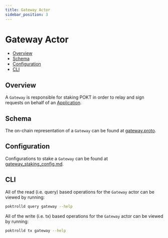 ```yaml
---
title: Gateway Actor
sidebar_position: 3
---
```


# Gateway Actor <!-- omit in toc -->

- [Overview](#overview)
- [Schema](#schema)
- [Configuration](#configuration)
- [CLI](#cli)

## Overview

A `Gateway` is responsible for staking POKT in order to relay and sign requests
on behalf of an [Application](./application.md).

## Schema

The on-chain representation of a `Gateway` can be found at [gateway.proto](./../../../proto/poktroll/gateway/gateway.proto).

## Configuration

Configurations to stake a `Gateway` can be found at [gateway_staking_config.md](../configs/gateway_staking_config.md).

## CLI

All of the read (i.e. query) based operations for the `Gateway` actor can be
viewed by running:

```bash
poktrolld query gateway --help
```

All of the write (i.e. tx) based operations for the `Gateway` actor can be
viewed by running:

```bash
poktrolld tx gateway --help
```
